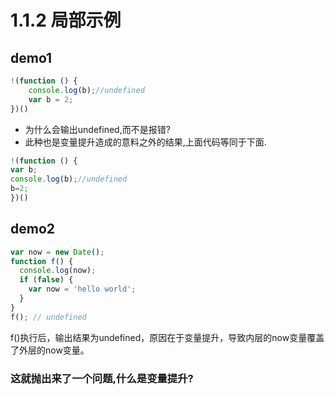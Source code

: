 # 1.1.2 局部示例

## demo1
```js
!(function () {
    console.log(b);//undefined
    var b = 2;
})()
```
* 为什么会输出undefined,而不是报错?
* 此种也是变量提升造成的意料之外的结果,上面代码等同于下面.

```js
!(function () {
var b;
console.log(b);//undefined
b=2;
})()
```

## demo2
```js
var now = new Date();
function f() {
  console.log(now);
  if (false) {
    var now = 'hello world';
  }
}
f(); // undefined
```

f()执行后，输出结果为undefined，原因在于变量提升，导致内层的now变量覆盖了外层的now变量。
### 这就抛出来了一个问题,**什么是变量提升**?